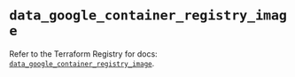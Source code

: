 # `data_google_container_registry_image`

Refer to the Terraform Registry for docs: [`data_google_container_registry_image`](https://registry.terraform.io/providers/hashicorp/google-beta/6.45.0/docs/data-sources/google_container_registry_image).
